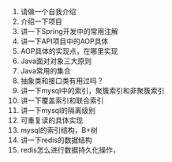 1. 请做一个自我介绍
2. 介绍一下项目
3. 讲一下Spring开发中的常用注解
4. 讲一下API项目中的AOP具体
5. AOP具体的实现点，在哪里实现
6. Java面对对象三大原则
7. Java常用的集合
8. 抽象类和接口类有用过吗？
9. 讲一下mysql中的索引，聚簇索引和非聚簇索引
10. 讲一下覆盖索引和联合索引
11. 讲一下mysql的隔离级别
12. 可重复读的具体实现
13. mysql的索引结构，B+树
14. 讲一下redis的数据结构
15. redis怎么进行数据持久化操作，